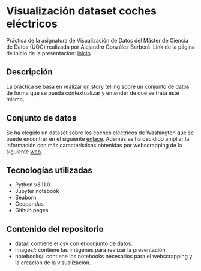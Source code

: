 # Visualización dataset coches eléctricos
Práctica de la asignatura de Visualización de Datos del Máster de Ciencia de Datos (UOC) realizada por Alejandro González Barberá. Link de la página de inicio de la presentación: [inicio](https://alejandrogb13.github.io/electric-cars-vis/#1)
## Descripción
La práctica se basa en realizar un story telling sobre un conjunto de datos de forma que se pueda contextualizar y entender de que se trata este mismo.

## Conjunto de datos
Se ha elegido un dataset sobre los coches eléctricos de Washington que se puede encontrar en el siguiente [enlace](https://data.wa.gov/Transportation/Electric-Vehicle-Population-Data/f6w7-q2d2/data). Además se ha decidido ampliar la información con más características obtenidas por webscrapping de la siguiente [web](https://ev-database.org/).

## Tecnologías utilizadas
- Python v3.11.0
- Jupyter notebook
- Seaborn
- Geopandas
- Github pages

## Contenido del repositorio
- data/: contiene el csv con el conjunto de datos.
- images/: contiene las imágenes para realizar la presentación.
- notebooks/: contiene los notebooks necesarios para el webscrapping y la creación de la visualización.
